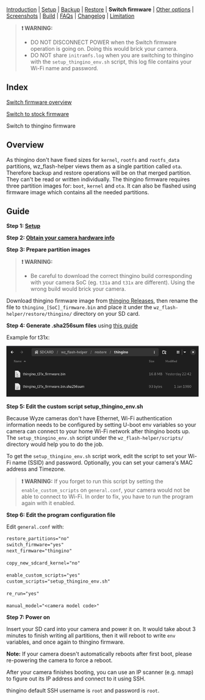 [Introduction](README.md) | [Setup](README_setup.md) | [Backup](README_backup.md) | [Restore](README_restore.md) | **Switch firmware** | [Other options](README_other_options.md) | [Screenshots](README_screenshots.md) | [Build](README_build.md) | [FAQs](README_FAQs.md) | [Changelog](Changelog.md) | [Limitation](Limitation.md)

> **❗ WARNING:**
> - DO NOT DISCONNECT POWER when the Switch firmware operation is going on. Doing this would brick your camera.
> - DO NOT share `initramfs.log` when you are switching to thingino with the `setup_thingino_env.sh` script, this log file contains your Wi-Fi name and password.

## Index

[Switch firmware overview](README_switch_firmware.md)

[Switch to stock firmware](README_switch_firmware_stock.md)

Switch to thingino firmware

## Overview

As thingino don't have fixed sizes for `kernel`, `rootfs` and `rootfs_data` partitions, wz_flash-helper views them as a single partition called `ota`. Therefore backup and restore operations will be on that merged partition. They can't be read or written individually.
The thingino firmware requires three partition images for: `boot`, `kernel` and `ota`. It can also be flashed using firmware image which contains all the needed partitions.

## Guide

**Step 1: [Setup](README_setup.md)**

**Step 2: [Obtain your camera hardware info](https://github.com/archandanime/wz_flash-helper/blob/main/docs/README_FAQs.md#how-can-i-obtain-my-camera-hardware-information)**

**Step 3: Prepare partition images**

> **❗ WARNING:**
> - Be careful to download the correct thingino build corresponding with your camera SoC (eg. `t31a` and `t31x` are different). Using the wrong build would brick your camera.

Download thingino firmware image from [thingino Releases](https://github.com/themactep/thingino-firmware/releases/tag/firmware), then rename the file to `thingino_[SoC]_firmware.bin` and place it under the `wz_flash-helper/restore/thingino/` directory on your SD card.

**Step 4: Generate .sha256sum files** using [this guide](https://github.com/archandanime/wz_flash-helper/blob/main/docs/README_FAQs.md#how-can-i-generate-sha256sum-files-for-partition-images)

Example for t31x:

![Alt text](https://raw.githubusercontent.com/archandanime/wz_flash-helper/main/images/switch_firmware_thingino.png)

**Step 5: Edit the custom script setup_thingino_env.sh**

Because Wyze cameras don't have Ethernet, Wi-Fi authentication information needs to be configured by setting U-boot env variables so your camera can connect to your home Wi-Fi network after thingino boots up. The `setup_thingino_env.sh` script under the `wz_flash-helper/scripts/` directory would help you to do the job.

To get the `setup_thingino_env.sh` script work, edit the script to set your Wi-Fi name (SSID) and password. Optionally, you can set your camera's MAC address and Timezone.

> **❗ WARNING:** If you forget to run this script by setting the `enable_custom_scripts` on `general.conf`, your camera would not be able to connect to Wi-Fi. In order to fix, you have to run the program again with it enabled.

**Step 6: Edit the program configuration file**

Edit `general.conf` with:
```
restore_partitions="no"
switch_firmware="yes"
next_firmware="thingino"

copy_new_sdcard_kernel="no"

enable_custom_scripts="yes"
custom_scripts="setup_thingino_env.sh"

re_run="yes"

manual_model="<camera model code>"
```

**Step 7: Power on**

Insert your SD card into your camera and power it on. It would take about 3 minutes to finish writing all partitions, then it will reboot to write `env` variables, and once again to thingino firmware.

**Note:** If your camera doesn't automatically reboots after first boot, please re-powering the camera to force a reboot.

After your camera finishes booting, you can use an IP scanner (e.g. nmap) to figure out its IP address and connect to it using SSH.

thingino default SSH username is `root` and password is `root`.

